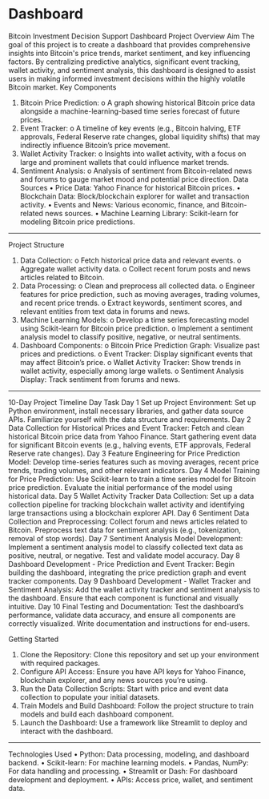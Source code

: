 # Dashboard

Bitcoin Investment Decision Support Dashboard
Project Overview
Aim
The goal of this project is to create a dashboard that provides comprehensive insights into Bitcoin's price trends, market sentiment, and key influencing factors. By centralizing predictive analytics, significant event tracking, wallet activity, and sentiment analysis, this dashboard is designed to assist users in making informed investment decisions within the highly volatile Bitcoin market.
Key Components
1.	Bitcoin Price Prediction:
o	A graph showing historical Bitcoin price data alongside a machine-learning-based time series forecast of future prices.
2.	Event Tracker:
o	A timeline of key events (e.g., Bitcoin halving, ETF approvals, Federal Reserve rate changes, global liquidity shifts) that may indirectly influence Bitcoin’s price movement.
3.	Wallet Activity Tracker:
o	Insights into wallet activity, with a focus on large and prominent wallets that could influence market trends.
4.	Sentiment Analysis:
o	Analysis of sentiment from Bitcoin-related news and forums to gauge market mood and potential price direction.
Data Sources
•	Price Data: Yahoo Finance for historical Bitcoin prices.
•	Blockchain Data: Block/blockchain explorer for wallet and transaction activity.
•	Events and News: Various economic, finance, and Bitcoin-related news sources.
•	Machine Learning Library: Scikit-learn for modeling Bitcoin price predictions.
________________________________________
Project Structure
1.	Data Collection:
o	Fetch historical price data and relevant events.
o	Aggregate wallet activity data.
o	Collect recent forum posts and news articles related to Bitcoin.
2.	Data Processing:
o	Clean and preprocess all collected data.
o	Engineer features for price prediction, such as moving averages, trading volumes, and recent price trends.
o	Extract keywords, sentiment scores, and relevant entities from text data in forums and news.
3.	Machine Learning Models:
o	Develop a time series forecasting model using Scikit-learn for Bitcoin price prediction.
o	Implement a sentiment analysis model to classify positive, negative, or neutral sentiments.
4.	Dashboard Components:
o	Bitcoin Price Prediction Graph: Visualize past prices and predictions.
o	Event Tracker: Display significant events that may affect Bitcoin’s price.
o	Wallet Activity Tracker: Show trends in wallet activity, especially among large wallets.
o	Sentiment Analysis Display: Track sentiment from forums and news.
________________________________________
10-Day Project Timeline
Day	Task
Day 1	Set up Project Environment: Set up Python environment, install necessary libraries, and gather data source APIs. Familiarize yourself with the data structure and requirements.
Day 2	Data Collection for Historical Prices and Event Tracker: Fetch and clean historical Bitcoin price data from Yahoo Finance. Start gathering event data for significant Bitcoin events (e.g., halving events, ETF approvals, Federal Reserve rate changes).
Day 3	Feature Engineering for Price Prediction Model: Develop time-series features such as moving averages, recent price trends, trading volumes, and other relevant indicators.
Day 4	Model Training for Price Prediction: Use Scikit-learn to train a time series model for Bitcoin price prediction. Evaluate the initial performance of the model using historical data.
Day 5	Wallet Activity Tracker Data Collection: Set up a data collection pipeline for tracking blockchain wallet activity and identifying large transactions using a blockchain explorer API.
Day 6	Sentiment Data Collection and Preprocessing: Collect forum and news articles related to Bitcoin. Preprocess text data for sentiment analysis (e.g., tokenization, removal of stop words).
Day 7	Sentiment Analysis Model Development: Implement a sentiment analysis model to classify collected text data as positive, neutral, or negative. Test and validate model accuracy.
Day 8	Dashboard Development - Price Prediction and Event Tracker: Begin building the dashboard, integrating the price prediction graph and event tracker components.
Day 9	Dashboard Development - Wallet Tracker and Sentiment Analysis: Add the wallet activity tracker and sentiment analysis to the dashboard. Ensure that each component is functional and visually intuitive.
Day 10	Final Testing and Documentation: Test the dashboard’s performance, validate data accuracy, and ensure all components are correctly visualized. Write documentation and instructions for end-users.


Getting Started
1.	Clone the Repository: Clone this repository and set up your environment with required packages.
2.	Configure API Access: Ensure you have API keys for Yahoo Finance, blockchain explorer, and any news sources you’re using.
3.	Run the Data Collection Scripts: Start with price and event data collection to populate your initial datasets.
4.	Train Models and Build Dashboard: Follow the project structure to train models and build each dashboard component.
5.	Launch the Dashboard: Use a framework like Streamlit to deploy and interact with the dashboard.
________________________________________
Technologies Used
•	Python: Data processing, modeling, and dashboard backend.
•	Scikit-learn: For machine learning models.
•	Pandas, NumPy: For data handling and processing.
•	Streamlit or Dash: For dashboard development and deployment.
•	APIs: Access price, wallet, and sentiment data.

